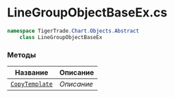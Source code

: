 
# LineGroupObjectBaseEx.cs
```csharp
namespace TigerTrade.Chart.Objects.Abstract  
    class LineGroupObjectBaseEx
```

### Методы
| Название | Описание |
| --- | --- |
| [`CopyTemplate`](./Методы/CopyTemplate.md) | *Описание* |
